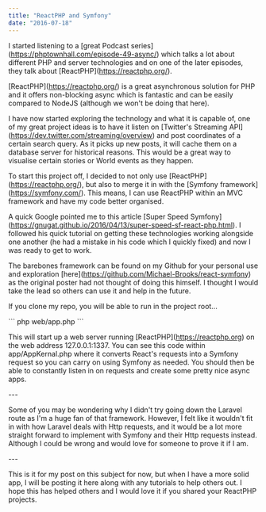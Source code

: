```yaml
---
title: "ReactPHP and Symfony"
date: "2016-07-18"
---
```


I started listening to a \[great Podcast series\](https://phptownhall.com/episode-49-async/) which talks a lot about different PHP and server technologies and on one of the later episodes, they talk about \[ReactPHP\](https://reactphp.org/).

\[ReactPHP\](https://reactphp.org/) is a great asynchronous solution for PHP and it offers non-blocking async which is fantastic and can be easily compared to NodeJS (although we won't be doing that here).

I have now started exploring the technology and what it is capable of, one of my great project ideas is to have it listen on \[Twitter's Streaming API\](https://dev.twitter.com/streaming/overview) and post coordinates of a certain search query. As it picks up new posts, it will cache them on a database server for historical reasons. This would be a great way to visualise certain stories or World events as they happen.

To start this project off, I decided to not only use \[ReactPHP\](https://reactphp.org/), but also to merge it in with the \[Symfony framework\](https://symfony.com/). This means, I can use ReactPHP within an MVC framework and have my code better organised.

A quick Google pointed me to this article \[Super Speed Symfony\](https://gnugat.github.io/2016/04/13/super-speed-sf-react-php.html). I followed his quick tutorial on getting these technologies working alongside one another (he had a mistake in his code which I quickly fixed) and now I was ready to get to work.

The barebones framework can be found on my Github for your personal use and exploration \[here\](https://github.com/Michael-Brooks/react-symfony) as the original poster had not thought of doing this himself. I thought I would take the lead so others can use it and help in the future.

If you clone my repo, you will be able to run in the project root...

\`\`\` php web/app.php \`\`\`

This will start up a web server running \[ReactPHP\](https://reactphp.org) on the web address 127.0.0.1:1337. You can see this code within app/AppKernal.php where it converts React's requests into a Symfony request so you can carry on using Symfony as needed. You should then be able to constantly listen in on requests and create some pretty nice async apps.

\---

Some of you may be wondering why I didn't try going down the Laravel route as I'm a huge fan of that framework. However, I felt like it wouldn't fit in with how Laravel deals with Http requests, and it would be a lot more straight forward to implement with Symfony and their Http requests instead. Although I could be wrong and would love for someone to prove it if I am.

\---

This is it for my post on this subject for now, but when I have a more solid app, I will be posting it here along with any tutorials to help others out. I hope this has helped others and I would love it if you shared your ReactPHP projects.
